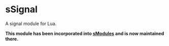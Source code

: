 # sSignal
A signal module for Lua.

**This module has been incorporated into [sModules](https://github.com/UnnamedCorp/sModules) and is now maintained there.**
